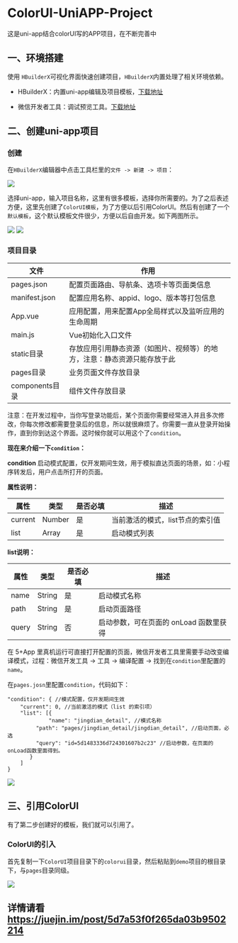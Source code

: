 # ColorUI-UniAPP-Project
这是uni-app结合colorUI写的APP项目，在不断完善中

## 一、环境搭建
使用 `HBuilderX`可视化界面快速创建项目，`HBuilderX`内置处理了相关环境依赖。

- HBuilderX：内置uni-app编辑及项目模板，[下载地址](https://www.dcloud.io/hbuilderx.html)

- 微信开发者工具：调试预览工具。[下载地址](https://developers.weixin.qq.com/miniprogram/dev/devtools/download.html)

## 二、创建uni-app项目
### 创建
在`HBuilderX`编辑器中点击工具栏里的`文件 -> 新建 -> 项目`：

![](https://user-gold-cdn.xitu.io/2019/9/12/16d25e465646801e?w=630&h=356&f=png&s=30544)

选择uni-app，输入项目名称，这里有很多模板，选择你所需要的。为了之后表述方便，这里先创建了`ColorUI模板`，为了方便以后引用ColorUI。然后有创建了一个`默认模板`，这个默认模板文件很少，方便以后自由开发。如下两图所示。

![](https://user-gold-cdn.xitu.io/2019/9/13/16d29c6ee89f5620?w=830&h=650&f=png&s=51931)
![](https://user-gold-cdn.xitu.io/2019/9/13/16d29c57b82d1d83?w=830&h=650&f=png&s=45216)

### 项目目录
文件 | 作用
---|---
pages.json |配置页面路由、导航条、选项卡等页面类信息
manifest.json |配置应用名称、appid、logo、版本等打包信息
App.vue |应用配置，用来配置App全局样式以及监听应用的生命周期
main.js|Vue初始化入口文件
static目录|存放应用引用静态资源（如图片、视频等）的地方，注意：静态资源只能存放于此
pages目录|业务页面文件存放目录
components目录|组件文件存放目录

注意：在开发过程中，当你写登录功能后，某个页面你需要经常进入并且多次修改，你每次修改都需要登录后的信息，所以就很麻烦了。你需要一直从登录开始操作，直到你到达这个界面。这时候你就可以用这个了`condition`。

**现在来介绍一下`condition`：**

**condition** 启动模式配置，仅开发期间生效，用于模拟直达页面的场景，如：小程序转发后，用户点击所打开的页面。

**属性说明：**

属性|	类型|	是否必填|	描述
---|---|---|---
current|Number|是|当前激活的模式，list节点的索引值
list|Array|是|启动模式列表

**list说明：**



属性|	类型|	是否必填|	描述
---|---|---|---
name|	String|	是|	启动模式名称
path|	String|是|	启动页面路径
query|	String|	否|	启动参数，可在页面的 onLoad 函数里获得

 在 5+App 里真机运行可直接打开配置的页面，微信开发者工具里需要手动改变编译模式，过程：微信开发工具 -> 工具 -> 编译配置 -> 找到在`condition`里配置的`name`。

 在`pages.josn`里配置`condition`，代码如下：

```
"condition": { //模式配置，仅开发期间生效
    "current": 0, //当前激活的模式（list 的索引项）
    "list": [{
             "name": "jingdian_detail", //模式名称
	     "path": "pages/jingdian_detail/jingdian_detail", //启动页面，必选
	     "query": "id=5d1483336d724301607b2c23" //启动参数，在页面的onLoad函数里面得到。
	   }
    ]
}
```

![](https://user-gold-cdn.xitu.io/2019/9/23/16d5ec340f91df47?w=979&h=453&f=png&s=284310)

## 三、引用ColorUI
有了第二步创建好的模板，我们就可以引用了。

### ColorUI的引入
 首先复制一下`ColorUI`项目目录下的`colorui`目录，然后粘贴到`demo`项目的根目录下，与`pages`目录同级。


![](https://user-gold-cdn.xitu.io/2019/9/13/16d29f99068ca72e?w=242&h=406&f=png&s=11347)

## 详情请看 https://juejin.im/post/5d7a53f0f265da03b9502214
